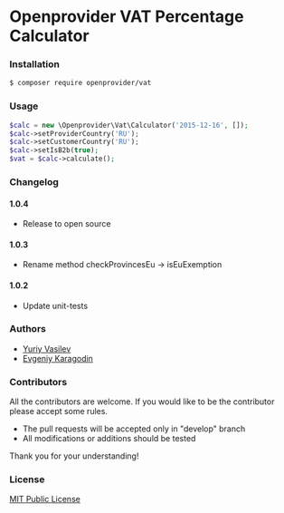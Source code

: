 Openprovider VAT Percentage Calculator
====================


### Installation

```bash
$ composer require openprovider/vat 
```

### Usage

```php
$calc = new \Openprovider\Vat\Calculator('2015-12-16', []);
$calc->setProviderCountry('RU');
$calc->setCustomerCountry('RU');
$calc->setIsB2b(true);
$vat = $calc->calculate();
```

### Changelog

#### 1.0.4
- Release to open source

#### 1.0.3
- Rename method checkProvincesEu -> isEuExemption

#### 1.0.2
- Update unit-tests

### Authors

* [Yuriy Vasilev](https://github.com/yuriy-vasilev)
* [Evgeniy Karagodin](https://github.com/ekaragodin)

### Contributors

All the contributors are welcome. If you would like to be the contributor please accept some rules.
- The pull requests will be accepted only in "develop" branch
- All modifications or additions should be tested

Thank you for your understanding!

### License

[MIT Public License](https://github.com/openprovider/vat/blob/master/LICENSE)
